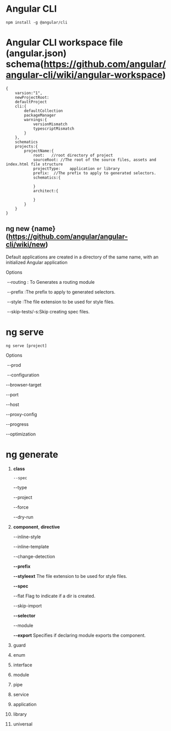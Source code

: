 # Angular CLI

```
npm install -g @angular/cli
```

# Angular CLI workspace file (angular.json) schema(https://github.com/angular/angular-cli/wiki/angular-workspace)

```
{
    varsion:"1",
    newProjectRoot:
    defaultProject
    cli:{
        defaultCollection
        packageManager
        warnings:{
            versionMismatch
            typescriptMismatch
        }
    },
    schematics
    projects:{
        projectName:{
            root:	//root directory of project
            sourceRoot: //The root of the source files, assets and index.html file structure
            projectType:	application or library
            prefix:  //The prefix to apply to generated selectors.
            schematics:{
                
            }
            architect:{
                
            }
        }
    }
}
```



## ng new {name}(https://github.com/angular/angular-cli/wiki/new)

Default applications are created in a directory of the same name, with an initialized Angular application

Options

​	--routing		: To Generates a routing module

​	--prefix		:The prefix to apply to generated selectors.

​	--style		:The file extension to be used for style files.

​	--skip-tests/-s:Skip creating spec files.



# ng serve

```
ng serve [project]
```

Options 

​	--prod

​	--configuration

--browser-target

--port

--host

--proxy-config

--progress

--optimization

# ng generate 

1. **class**

   `--spec`

    --type

   --project

   --force

   --dry-run

2. **component**, **directive**

   --inline-style

   --inline-template

   --change-detection

   **--prefix**	

   **--styleext**			The file extension to be used for style files.

   **--spec**

   --flat			Flag to indicate if a dir is created.

   --skip-import

   **--selector**

   --module

   **--export**		Specifies if declaring module exports the component.

3. guard

4. enum

5. interface

6. module

7. pipe

8. service

9. application

10. library

11. universal